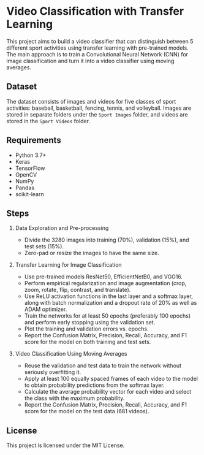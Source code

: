 # Video Classification with Transfer Learning

This project aims to build a video classifier that can distinguish between 5 different sport activities using transfer learning with pre-trained models. The main approach is to train a Convolutional Neural Network (CNN) for image classification and turn it into a video classifier using moving averages.

## Dataset

The dataset consists of images and videos for five classes of sport activities: baseball, basketball, fencing, tennis, and volleyball. Images are stored in separate folders under the `Sport Images` folder, and videos are stored in the `Sport Videos` folder.

## Requirements

* Python 3.7+
* Keras
* TensorFlow
* OpenCV
* NumPy
* Pandas
* scikit-learn

## Steps

1. Data Exploration and Pre-processing
    - Divide the 3280 images into training (70%), validation (15%), and test sets (15%).
    - Zero-pad or resize the images to have the same size.

2. Transfer Learning for Image Classification
    - Use pre-trained models ResNet50, EfficientNetB0, and VGG16.
    - Perform empirical regularization and image augmentation (crop, zoom, rotate, flip, contrast, and translate).
    - Use ReLU activation functions in the last layer and a softmax layer, along with batch normalization and a dropout rate of 20% as well as ADAM optimizer.
    - Train the networks for at least 50 epochs (preferably 100 epochs) and perform early stopping using the validation set.
    - Plot the training and validation errors vs. epochs.
    - Report the Confusion Matrix, Precision, Recall, Accuracy, and F1 score for the model on both training and test sets.

3. Video Classification Using Moving Averages
    - Reuse the validation and test data to train the network without seriously overfitting it.
    - Apply at least 100 equally spaced frames of each video to the model to obtain probability predictions from the softmax layer.
    - Calculate the average probability vector for each video and select the class with the maximum probability.
    - Report the Confusion Matrix, Precision, Recall, Accuracy, and F1 score for the model on the test data (681 videos).

## License

This project is licensed under the MIT License.
